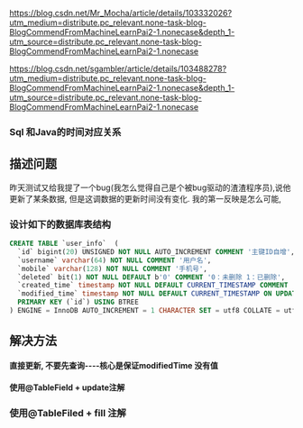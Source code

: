 https://blog.csdn.net/Mr_Mocha/article/details/103332026?utm_medium=distribute.pc_relevant.none-task-blog-BlogCommendFromMachineLearnPai2-1.nonecase&depth_1-utm_source=distribute.pc_relevant.none-task-blog-BlogCommendFromMachineLearnPai2-1.nonecase


https://blog.csdn.net/sgambler/article/details/103488278?utm_medium=distribute.pc_relevant.none-task-blog-BlogCommendFromMachineLearnPai2-1.nonecase&depth_1-utm_source=distribute.pc_relevant.none-task-blog-BlogCommendFromMachineLearnPai2-1.nonecase

### Sql 和Java的时间对应关系

## 描述问题
昨天测试又给我提了一个bug(我怎么觉得自己是个被bug驱动的渣渣程序员),说他更新了某条数据, 但是这调数据的更新时间没有变化. 我的第一反映是怎么可能,


### 设计如下的数据库表结构
```sql
CREATE TABLE `user_info`  (
  `id` bigint(20) UNSIGNED NOT NULL AUTO_INCREMENT COMMENT '主键ID自增',
  `username` varchar(64) NOT NULL COMMENT '用户名',       
  `mobile` varchar(128) NOT NULL COMMENT '手机号',
  `deleted` bit(1) NOT NULL DEFAULT b'0' COMMENT '0：未删除 1：已删除',
  `created_time` timestamp NOT NULL DEFAULT CURRENT_TIMESTAMP COMMENT '创建时间',
  `modified_time` timestamp NOT NULL DEFAULT CURRENT_TIMESTAMP ON UPDATE CURRENT_TIMESTAMP COMMENT '修改时间',
  PRIMARY KEY (`id`) USING BTREE
) ENGINE = InnoDB AUTO_INCREMENT = 1 CHARACTER SET = utf8 COLLATE = utf8_bin COMMENT = '用户信息表' ROW_FORMAT = Dynamic;
```

## 解决方法
#### 直接更新, 不要先查询----核心是保证modifiedTime 没有值

#### 使用@TableField + update注解

### 使用@TableFiled + fill 注解


